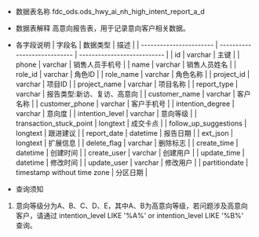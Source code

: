 - 数据表名称
fdc_ods.ods_hwy_ai_nh_high_intent_report_a_d

- 数据表解释
高意向报告表，用于记录意向客户相关数据。

- 各字段说明
| 字段名                  | 数据类型                     | 描述                        |
| ----------------------- | ---------------------------- | --------------------------- |
| id                      | varchar                      | 主键                        |
| phone                   | varchar                      | 销售人员手机号                    |
| name                    | varchar                      | 销售人员姓名                    |
| role_id                 | varchar                      | 角色ID                      |
| role_name               | varchar                      | 角色名称                    |
| project_id              | varchar                      | 项目ID                      |
| project_name            | varchar                      | 项目名称                    |
| report_type             | varchar                      | 报告类型:新访、复访、高意向 |
| customer_name           | varchar                      | 客户名称                    |
| customer_phone          | varchar                      | 客户手机号                  |
| intention_degree        | varchar                      | 意向度                      |
| intention_level         | varchar                      | 意向等级                    |
| transaction_stuck_point | longtext                     | 成交卡点                    |
| follow_up_suggestions   | longtext                     | 跟进建议                    |
| report_date             | datetime                     | 报告日期                    |
| ext_json                | longtext                     | 扩展信息                    |
| delete_flag             | varchar                      | 删除标志                    |
| create_time             | datetime                     | 创建时间                    |
| create_user             | varchar                      | 创建用户                    |
| update_time             | datetime                     | 修改时间                    |
| update_user             | varchar                      | 修改用户                    |
| partitiondate           | timestamp without  time zone | 分区日期                    |

- 查询须知
1. 意向等级分为A、B、C、D、E，其中A、B为高意向等级，若问题涉及高意向客户，请通过 intention_level LIKE '%A%' or intention_level LIKE '%B%' 查询。